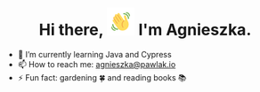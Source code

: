 <h1 align="center">
  Hi there,
    <img src="wave.gif"
         alt="Wawing hand"
         height="50"
         width"50" />
  I'm Agnieszka.
  </h1>

* 🌱 I’m currently learning Java and Cypress
* 📫 How to reach me: agnieszka@pawlak.io
* ⚡ Fun fact: gardening 🍀 and reading books 📚



